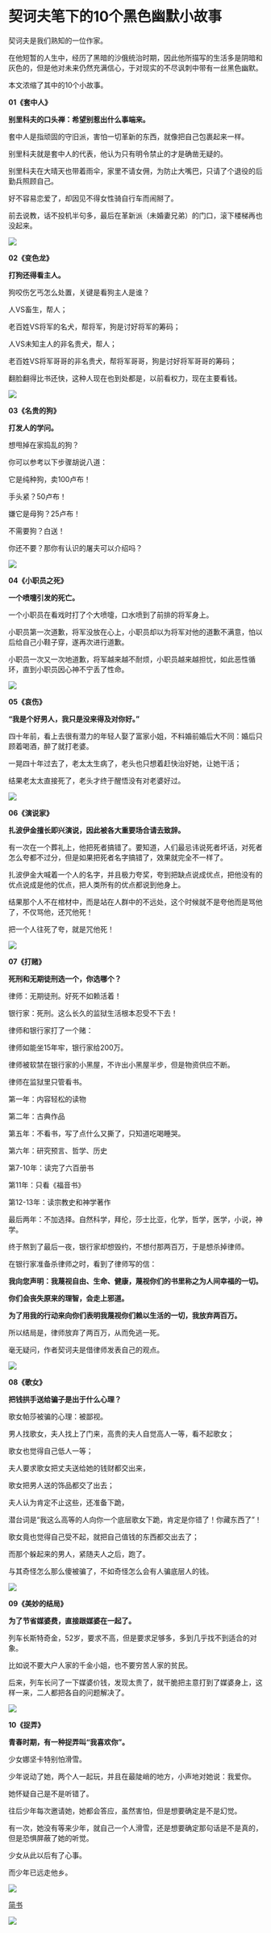 # 契诃夫笔下的10个黑色幽默小故事

<div class="show-content-free">
            <p>契诃夫是我们熟知的一位作家。</p><p>在他短暂的人生中，经历了黑暗的沙俄统治时期，因此他所描写的生活多是阴暗和灰色的，但是他对未来仍然充满信心，于对现实的不尽讽刺中带有一丝黑色幽默。</p><p>本文浓缩了其中的10个小故事。</p><p><b>01《套中人》</b></p><p></p><p><b>别里科夫的口头禅：希望别惹出什么事端来。</b></p><p>套中人是指顽固的守旧派，害怕一切革新的东西，就像把自己包裹起来一样。</p><p>别里科夫就是套中人的代表，他认为只有明令禁止的才是确凿无疑的。</p><p>别里科夫在大晴天也带着雨伞，家里不请女佣，为防止大嘴巴，只请了个退役的后勤兵照顾自己。</p><p>好不容易恋爱了，却因见不得女性骑自行车而闹掰了。</p><p>前去说教，话不投机半句多，最后在革新派（未婚妻兄弟）的门口，滚下楼梯再也没起来。</p><div class="image-package">
<img src="/epic/2ZSWsVus2cYPr0LD/W7Gbo0rUjx1euowB"></div>
</div>
<div class="image-caption"></div>
</div><p><b>02《变色龙》</b></p><p></p><p><b>打狗还得看主人。</b></p><p>狗咬伤乞丐怎么处置，关键是看狗主人是谁？</p><p>人VS畜生，帮人；</p><p>老百姓VS将军的名犬，帮将军，狗是讨好将军的筹码；</p><p>人VS未知主人的非名贵犬，帮人；</p><p>老百姓VS将军哥哥的非名贵犬，帮将军哥哥，狗是讨好将军哥哥的筹码；</p><p>翻脸翻得比书还快，这种人现在也到处都是，以前看权力，现在主要看钱。</p><div class="image-package">
<img src="/epic/2ZSWsVus2cYPr0LD/zAWWFK4EYh5aHKGJ"></div>
</div>
<div class="image-caption"></div>
</div><p><b>03《名贵的狗》</b></p><p></p><p><b>打发人的学问。</b></p><p>想甩掉在家捣乱的狗？</p><p>你可以参考以下步骤胡说八道：</p><p>它是纯种狗，卖100卢布！</p><p>手头紧？50卢布！</p><p>嫌它是母狗？25卢布！</p><p>不需要狗？白送！</p><p>你还不要？那你有认识的屠夫可以介绍吗？</p><div class="image-package">
<img src="/epic/2ZSWsVus2cYPr0LD/D4KfZxaH8Sed4Loo"></div>
</div>
<div class="image-caption"></div>
</div><p></p><p><b>04《小职员之死》</b></p><p></p><p><b>一个喷嚏引发的死亡。</b></p><p>一个小职员在看戏时打了个大喷嚏，口水喷到了前排的将军身上。</p><p>小职员第一次道歉，将军没放在心上，小职员却以为将军对他的道歉不满意，怕以后给自己小鞋子穿，遂再次进行道歉。</p><p>小职员一次又一次地道歉，将军越来越不耐烦，小职员越来越担忧，如此恶性循环，直到小职员因心神不宁丢了性命。</p><div class="image-package">
<img src="/epic/2ZSWsVus2cYPr0LD/GcbIJQ1j1ALxNAAN"></div>
</div>
<div class="image-caption"></div>
</div><p><b>05《哀伤》</b></p><p></p><p><b>“我是个好男人，我只是没来得及对你好。”</b></p><p>四十年前，看上去很有潜力的年轻人娶了富家小姐，不料婚前婚后大不同：婚后只顾着喝酒，醉了就打老婆。</p><p>一晃四十年过去了，老太太生病了，老头也只想着赶快治好她，让她干活；</p><p>结果老太太直接死了，老头才终于醒悟没有对老婆好过。</p><div class="image-package">
<img src="/epic/2ZSWsVus2cYPr0LD/QUQ3lYgqqxweEatk"></div>
</div>
<div class="image-caption"></div>
</div><p></p><p><b>06《演说家》</b></p><p></p><p><b>扎波伊金擅长即兴演说，因此被各大重要场合请去致辞。</b></p><p>有一次在一个葬礼上，他把死者搞错了。要知道，人们最忌讳说死者坏话，对死者怎么夸都不过分，但是如果把死者名字搞错了，效果就完全不一样了。</p><p>扎波伊金大喊着一个人的名字，并且极力夸奖，夸到把缺点说成优点，把他没有的优点说成是他的优点，把人类所有的优点都说到他身上。</p><p>结果那个人不在棺材中，而是站在人群中的不远处，这个时候就不是夸他而是骂他了，不仅骂他，还咒他死！</p><p>把一个人往死了夸，就是咒他死！</p><div class="image-package">
<img src="/epic/2ZSWsVus2cYPr0LD/JIFrOFDRWFIC7CKn"></div>
</div>
<div class="image-caption"></div>
</div><p><b>07《打赌》</b></p><p></p><p><b>死刑和无期徒刑选一个，你选哪个？</b></p><p>律师：无期徒刑。好死不如赖活着！</p><p>银行家：死刑。这么长久的监狱生活根本忍受不下去！</p><p>律师和银行家打了一个赌：</p><p>律师如能坐15年牢，银行家给200万。</p><p>律师被软禁在银行家的小黑屋，不许出小黑屋半步，但是物资供应不断。</p><p>律师在监狱里只管看书。</p><p>第一年：内容轻松的读物</p><p>第二年：古典作品</p><p>第五年：不看书，写了点什么又撕了，只知道吃喝睡哭。</p><p>第六年：研究预言、哲学、历史</p><p>第7-10年：读完了六百册书</p><p>第11年：只看《福音书》</p><p>第12-13年：读宗教史和神学著作</p><p>最后两年：不加选择。自然科学，拜伦，莎士比亚，化学，哲学，医学，小说，神学。</p><p>终于熬到了最后一夜，银行家却想毁约，不想付那两百万，于是想杀掉律师。</p><p>在银行家准备杀律师之时，看到了律师写的信：</p><p><b>我向您声明：我蔑视自由、生命、健康，蔑视你们的书里称之为人间幸福的一切。</b></p><p><b>你们会丧失原来的理智，会走上邪道。</b></p><p><b>为了用我的行动来向你们表明我蔑视你们赖以生活的一切，我放弃两百万。</b></p><p>所以结局是，律师放弃了两百万，从而免逃一死。</p><p>毫无疑问，作者契诃夫是借律师发表自己的观点。</p><div class="image-package">
<img src="/epic/2ZSWsVus2cYPr0LD/1RGvbMhd7VcpZZPx"></div>
</div>
<div class="image-caption"></div>
</div><p><b>08《歌女》</b></p><p></p><p><b>把钱拱手送给骗子是出于什么心理？</b></p><p>歌女帕莎被骗的心理：被鄙视。</p><p>男人找歌女，夫人找上了门来，高贵的夫人自觉高人一等，看不起歌女；</p><p>歌女也觉得自己低人一等；</p><p>夫人要求歌女把丈夫送给她的钱财都交出来，</p><p>歌女把男人送的饰品都交了出去；</p><p>夫人认为肯定不止这些，还准备下跪，</p><p>潜台词是“我这么高等的人向你一个底层歌女下跪，肯定是你错了！你藏东西了”！</p><p>歌女竟也觉得自己受不起，就把自己值钱的东西都交出去了；</p><p>而那个躲起来的男人，紧随夫人之后，跑了。</p><p>与其奇怪怎么那么傻被骗了，不如奇怪怎么会有人骗底层人的钱。</p><div class="image-package">
<img src="/epic/2ZSWsVus2cYPr0LD/gJfQJ7iTyDZALc10"></div>
</div>
<div class="image-caption"></div>
</div><p><b>09《美妙的结局》</b></p><p></p><p><b>为了节省媒婆费，直接跟媒婆在一起了。</b></p><p>列车长斯特奇金，52岁，要求不高，但是要求足够多，多到几乎找不到适合的对象。</p><p>比如说不要大户人家的千金小姐，也不要穷苦人家的贫民。</p><p>后来，列车长问了一下媒婆价钱，发现太贵了，就干脆把主意打到了媒婆身上，这样一来，二人都把各自的问题解决了。</p><div class="image-package">
<img src="/epic/2ZSWsVus2cYPr0LD/jKrJFQEx88IXgJVZ"></div>
</div>
<div class="image-caption"></div>
</div><p></p><p><b>10《捉弄》</b></p><p></p><p><b>青春时期，有一种捉弄叫“我喜欢你”。</b></p><p>少女娜坚卡特别怕滑雪。</p><p>少年说动了她，两个人一起玩，并且在最陡峭的地方，小声地对她说：我爱你。</p><p>她怀疑自己是不是听错了。</p><p>往后少年每次邀请她，她都会答应，虽然害怕，但是想要确定是不是幻觉。</p><p>有一次，她没有等来少年，就自己一个人滑雪，还是想要确定那句话是不是真的，但是恐惧屏蔽了她的听觉。</p><p>少女从此以后有了心事。</p><p>而少年已远走他乡。</p><div class="image-package">
<img src="/epic/2ZSWsVus2cYPr0LD/5MXFNzbprAZ7VeBI"></div>
</div>
<div class="image-caption"></div>
</div>
          </div>

[简书](https://www.jianshu.com/p/85df2d2bc17c)

![](https://cdn.jsdelivr.net/gh/lkpo0v/d1n3/ww2.sinaimg.cn/large/005BYqpgly1g01dwo3j72j308c01o080.jpg)


